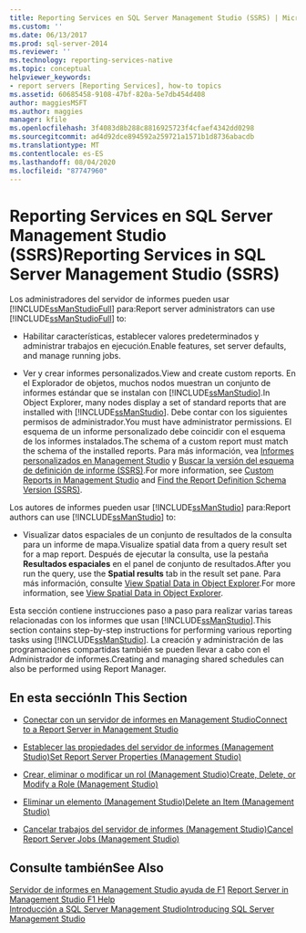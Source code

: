 ```yaml
---
title: Reporting Services en SQL Server Management Studio (SSRS) | Microsoft Docs
ms.custom: ''
ms.date: 06/13/2017
ms.prod: sql-server-2014
ms.reviewer: ''
ms.technology: reporting-services-native
ms.topic: conceptual
helpviewer_keywords:
- report servers [Reporting Services], how-to topics
ms.assetid: 60685458-9108-47bf-820a-5e7db454d408
author: maggiesMSFT
ms.author: maggies
manager: kfile
ms.openlocfilehash: 3f4083d8b288c8816925723f4cfaef4342dd0298
ms.sourcegitcommit: ad4d92dce894592a259721a1571b1d8736abacdb
ms.translationtype: MT
ms.contentlocale: es-ES
ms.lasthandoff: 08/04/2020
ms.locfileid: "87747960"
---
```

# <a name="reporting-services-in-sql-server-management-studio-ssrs"></a><span data-ttu-id="a38f2-102">Reporting Services en SQL Server Management Studio (SSRS)</span><span class="sxs-lookup"><span data-stu-id="a38f2-102">Reporting Services in SQL Server Management Studio (SSRS)</span></span>
  <span data-ttu-id="a38f2-103">Los administradores del servidor de informes pueden usar [!INCLUDE[ssManStudioFull](../../includes/ssmanstudiofull-md.md)] para:</span><span class="sxs-lookup"><span data-stu-id="a38f2-103">Report server administrators can use [!INCLUDE[ssManStudioFull](../../includes/ssmanstudiofull-md.md)] to:</span></span>  
  
-   <span data-ttu-id="a38f2-104">Habilitar características, establecer valores predeterminados y administrar trabajos en ejecución.</span><span class="sxs-lookup"><span data-stu-id="a38f2-104">Enable features, set server defaults, and manage running jobs.</span></span>  
  
-   <span data-ttu-id="a38f2-105">Ver y crear informes personalizados.</span><span class="sxs-lookup"><span data-stu-id="a38f2-105">View and create custom reports.</span></span> <span data-ttu-id="a38f2-106">En el Explorador de objetos, muchos nodos muestran un conjunto de informes estándar que se instalan con [!INCLUDE[ssManStudio](../../includes/ssmanstudio-md.md)].</span><span class="sxs-lookup"><span data-stu-id="a38f2-106">In Object Explorer, many nodes display a set of standard reports that are installed with [!INCLUDE[ssManStudio](../../includes/ssmanstudio-md.md)].</span></span> <span data-ttu-id="a38f2-107">Debe contar con los siguientes permisos de administrador.</span><span class="sxs-lookup"><span data-stu-id="a38f2-107">You must have administrator permissions.</span></span> <span data-ttu-id="a38f2-108">El esquema de un informe personalizado debe coincidir con el esquema de los informes instalados.</span><span class="sxs-lookup"><span data-stu-id="a38f2-108">The schema of a custom report must match the schema of the installed reports.</span></span> <span data-ttu-id="a38f2-109">Para más información, vea [Informes personalizados en Management Studio](../../ssms/object/custom-reports-in-management-studio.md) y [Buscar la versión del esquema de definición de informe &#40;SSRS&#41;](../reports/find-the-report-definition-schema-version-ssrs.md).</span><span class="sxs-lookup"><span data-stu-id="a38f2-109">For more information, see [Custom Reports in Management Studio](../../ssms/object/custom-reports-in-management-studio.md) and [Find the Report Definition Schema Version &#40;SSRS&#41;](../reports/find-the-report-definition-schema-version-ssrs.md).</span></span>  
  
 <span data-ttu-id="a38f2-110">Los autores de informes pueden usar [!INCLUDE[ssManStudio](../../includes/ssmanstudio-md.md)] para:</span><span class="sxs-lookup"><span data-stu-id="a38f2-110">Report authors can use [!INCLUDE[ssManStudio](../../includes/ssmanstudio-md.md)] to:</span></span>  
  
-   <span data-ttu-id="a38f2-111">Visualizar datos espaciales de un conjunto de resultados de la consulta para un informe de mapa.</span><span class="sxs-lookup"><span data-stu-id="a38f2-111">Visualize spatial data from a query result set for a map report.</span></span> <span data-ttu-id="a38f2-112">Después de ejecutar la consulta, use la pestaña **Resultados espaciales** en el panel de conjunto de resultados.</span><span class="sxs-lookup"><span data-stu-id="a38f2-112">After you run the query, use the **Spatial results** tab in the result set pane.</span></span> <span data-ttu-id="a38f2-113">Para más información, consulte [View Spatial Data in Object Explorer](../../relational-databases/scripting/view-spatial-data-in-object-explorer.md).</span><span class="sxs-lookup"><span data-stu-id="a38f2-113">For more information, see [View Spatial Data in Object Explorer](../../relational-databases/scripting/view-spatial-data-in-object-explorer.md).</span></span>  
  
 <span data-ttu-id="a38f2-114">Esta sección contiene instrucciones paso a paso para realizar varias tareas relacionadas con los informes que usan [!INCLUDE[ssManStudio](../../includes/ssmanstudio-md.md)].</span><span class="sxs-lookup"><span data-stu-id="a38f2-114">This section contains step-by-step instructions for performing various reporting tasks using [!INCLUDE[ssManStudio](../../includes/ssmanstudio-md.md)].</span></span> <span data-ttu-id="a38f2-115">La creación y administración de las programaciones compartidas también se pueden llevar a cabo con el Administrador de informes.</span><span class="sxs-lookup"><span data-stu-id="a38f2-115">Creating and managing shared schedules can also be performed using Report Manager.</span></span>  
  
## <a name="in-this-section"></a><span data-ttu-id="a38f2-116">En esta sección</span><span class="sxs-lookup"><span data-stu-id="a38f2-116">In This Section</span></span>  
  
-   [<span data-ttu-id="a38f2-117">Conectar con un servidor de informes en Management Studio</span><span class="sxs-lookup"><span data-stu-id="a38f2-117">Connect to a Report Server in Management Studio</span></span>](connect-to-a-report-server-in-management-studio.md)  
  
-   [<span data-ttu-id="a38f2-118">Establecer las propiedades del servidor de informes &#40;Management Studio&#41;</span><span class="sxs-lookup"><span data-stu-id="a38f2-118">Set Report Server Properties &#40;Management Studio&#41;</span></span>](set-report-server-properties-management-studio.md)  
  
-   [<span data-ttu-id="a38f2-119">Crear, eliminar o modificar un rol &#40;Management Studio&#41;</span><span class="sxs-lookup"><span data-stu-id="a38f2-119">Create, Delete, or Modify a Role &#40;Management Studio&#41;</span></span>](../security/role-definitions-create-delete-or-modify.md)  
  
-   [<span data-ttu-id="a38f2-120">Eliminar un elemento &#40;Management Studio&#41;</span><span class="sxs-lookup"><span data-stu-id="a38f2-120">Delete an Item &#40;Management Studio&#41;</span></span>](delete-an-item-management-studio.md)  
  
-   [<span data-ttu-id="a38f2-121">Cancelar trabajos del servidor de informes &#40;Management Studio&#41;</span><span class="sxs-lookup"><span data-stu-id="a38f2-121">Cancel Report Server Jobs &#40;Management Studio&#41;</span></span>](cancel-report-server-jobs-management-studio.md)  
  
## <a name="see-also"></a><span data-ttu-id="a38f2-122">Consulte también</span><span class="sxs-lookup"><span data-stu-id="a38f2-122">See Also</span></span>  
 <span data-ttu-id="a38f2-123">[Servidor de informes en Management Studio ayuda de F1](report-server-in-management-studio-f1-help.md) </span><span class="sxs-lookup"><span data-stu-id="a38f2-123">[Report Server in Management Studio F1 Help](report-server-in-management-studio-f1-help.md) </span></span>  
 [<span data-ttu-id="a38f2-124">Introducción a SQL Server Management Studio</span><span class="sxs-lookup"><span data-stu-id="a38f2-124">Introducing SQL Server Management Studio</span></span>](../../ssms/sql-server-management-studio-ssms.md)  
  
  
